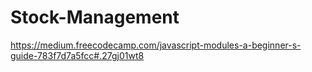 # Stock-Management

https://medium.freecodecamp.com/javascript-modules-a-beginner-s-guide-783f7d7a5fcc#.27gj01wt8
